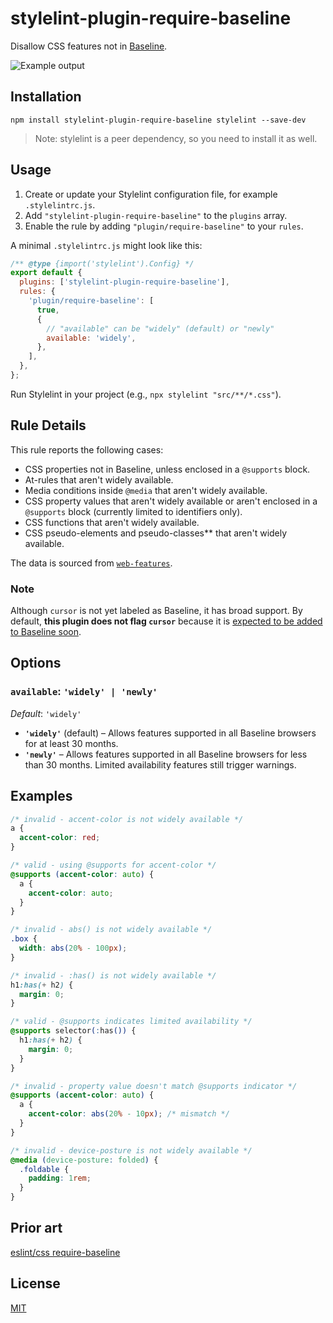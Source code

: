 # stylelint-plugin-require-baseline

Disallow CSS features not in [Baseline](https://web.dev/baseline).

![Example output](https://github.com/user-attachments/assets/8c66b5ce-ec20-4641-bec3-41b784244277)


## Installation

```shell
npm install stylelint-plugin-require-baseline stylelint --save-dev
```

> Note: stylelint is a peer dependency, so you need to install it as well.

## Usage

1. Create or update your Stylelint configuration file, for example `.stylelintrc.js`.
2. Add `"stylelint-plugin-require-baseline"` to the `plugins` array.
3. Enable the rule by adding `"plugin/require-baseline"` to your `rules`.

A minimal `.stylelintrc.js` might look like this:

```js
/** @type {import('stylelint').Config} */
export default {
  plugins: ['stylelint-plugin-require-baseline'],
  rules: {
    'plugin/require-baseline': [
      true,
      {
        // "available" can be "widely" (default) or "newly"
        available: 'widely',
      },
    ],
  },
};
```

Run Stylelint in your project (e.g., `npx stylelint "src/**/*.css"`). 

## Rule Details

This rule reports the following cases:

- CSS properties not in Baseline, unless enclosed in a `@supports` block.  
- At-rules that aren't widely available.  
- Media conditions inside `@media` that aren't widely available.  
- CSS property values that aren't widely available or aren't enclosed in a `@supports` block (currently limited to identifiers only).  
- CSS functions that aren't widely available.  
- CSS pseudo-elements and pseudo-classes** that aren't widely available.  

The data is sourced from [`web-features`](https://npmjs.com/package/web-features).  

### Note

Although `cursor` is not yet labeled as Baseline, it has broad support. By default, **this plugin does not flag `cursor`** because it is [expected to be added to Baseline soon](https://github.com/web-platform-dx/web-features/issues/1038).

## Options

### `available`: `'widely' | 'newly'`  
_Default_: `'widely'`

- **`'widely'`** (default) – Allows features supported in all Baseline browsers for at least 30 months.  
- **`'newly'`** – Allows features supported in all Baseline browsers for less than 30 months. Limited availability features still trigger warnings.

## Examples

```css
/* invalid - accent-color is not widely available */
a {
  accent-color: red;
}

/* valid - using @supports for accent-color */
@supports (accent-color: auto) {
  a {
    accent-color: auto;
  }
}

/* invalid - abs() is not widely available */
.box {
  width: abs(20% - 100px);
}

/* invalid - :has() is not widely available */
h1:has(+ h2) {
  margin: 0;
}

/* valid - @supports indicates limited availability */
@supports selector(:has()) {
  h1:has(+ h2) {
    margin: 0;
  }
}

/* invalid - property value doesn't match @supports indicator */
@supports (accent-color: auto) {
  a {
    accent-color: abs(20% - 10px); /* mismatch */
  }
}

/* invalid - device-posture is not widely available */
@media (device-posture: folded) {
  .foldable {
    padding: 1rem;
  }
}
```

## Prior art

[eslint/css require-baseline](https://github.com/eslint/css/blob/main/docs/rules/require-baseline.md)

## License

[MIT](LICENSE)


